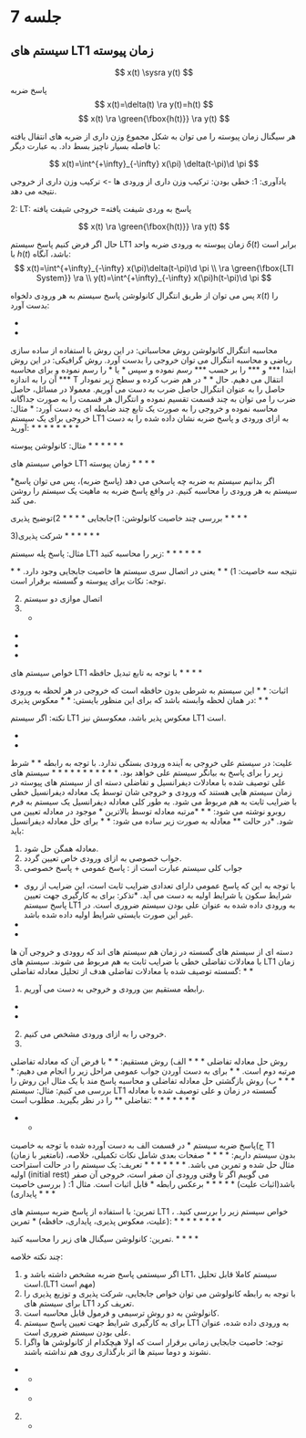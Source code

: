 # جلسه 7
## سیستم های LT1 زمان پیوسته

$$
x(t) \sysra y(t)
$$

پاسخ ضربه
$$
x(t)=\delta(t) \ra y(t)=h(t)
$$
$$
x(t) \ra \green{\fbox{h(t)}} \ra y(t)
$$

هر سیگنال زمان پیوسته را می توان به شکل مجموع وزن داری از ضربه های انتقال یافته با فاصله بسیار ناچیز بسط داد. به عبارت دیگر:

$$
x(t)=\int^{+\infty}_{-\infty} x(\pi) \delta(t-\pi)\d \pi
$$

یادآوری: 1: خطی بودن: ترکیب وزن داری از ورودی ها -> ترکیب وزن داری از خروجی نتیجه می دهد.

2: LT: پاسخ به وردی شیفت یافته= خروجی شیفت یافته

$$
x(t) \ra \green{\fbox{h(t)}} \ra y(t)
$$

حال اگر فرض کنیم پاسخ سیستم LT1 زمان پیوسته به ورودی ضربه واحد $\delta(t)$ برابر است با $h(t)$ باشد، آنگاه:
$$
x(t)=\int^{+\infty}_{-\infty} x(\pi)\delta(t-\pi)\d \pi
\\ \ra \green{\fbox{LTI System}} \ra \\
y(t)=\int^{+\infty}_{-\infty} x(\pi)h(t-\pi)\d \pi
$$

پس می توان از طریق انتگرال کانولوشن پاسخ سیستم به هر ورودی دلخواه $x(t)$ را بدست آورد:

*
*


محاسبه انتگرال کانولوشن
روش محاسباتی: در این روش با استفاده از ساده سازی ریاضی و محاسبه انتگرال می توان خروجی را بدست آورد.
روش گرافیکی: در این روش ابتدا *** و *** را بر حسب *** رسم نموده و سپس * یا * را رسم نموده و برای محاسبه *** آن را به اندازه T انتقال می دهیم.
حال * * در هم ضرب کرده و سطح زیر نمودار حاصل را به عنوان انتگرال حاصل ضرب به دست می آوریم. معمولا در مسائل، حاصل ضرب را می توان به چند قسمت تقسیم نموده و انتگرال هر قسمت را به صورت جداگانه محاسبه نموده و خروجی را به صورت یک تابع چند ضابطه ای به دست آورد:
*
مثال: خروجی برای یک سیستم LT1  به ازای ورودی و پاسخ ضربه نشان داده شده را به دست آورید:
*
*
*
*
*
*
*
*

مثال: کانولوشن پیوسته
*
*
*
*
*
*

خواص سیستم های LT1
زمان پیوسته
*
*
*
*

*اگر بدانیم سیستم به ضربه چه پاسخی می دهد (پاسخ ضربه)، پس می توان پاسخ سیستم به هر ورودی را محاسبه کنیم.
در واقع پاسخ ضربه به ماهیت یک سیستم را روشن می کند.


بررسی چند خاصیت کانولوشن:
1)جابجایی
*
*
*
*
2)توضیح پذیری
*
*
*
*

3)شرکت پذیری
*
*
*
*
*
*

مثال: پاسخ پله سیستم LT1 زیر را محاسبه کنید:
*
*
*
*
*
*

نتیجه سه خاصیت:
1)
*
*
یعنی در اتصال سری سیستم ها خاصیت جابجایی وجود دارد.
*
*
توجه: نکات برای پیوسته و گسسته برقرار است.

2) اتصال موازی دو سیستم
3) *
*
*
*
خواص سیستم های LT1 با توجه به تابع تبدیل
حافظه
*
*
*
*


اثبات:
*
*
این سیستم به شرطی بدون حافظه است که خروجی در هر لحظه به ورودی در همان لحظه وابسته باشد که برای این منظور بایستی:
*
*
معکوس پذیری:
*
*

نکته: اگر سیستم LT1 معکوس پذیر باشد، معکوسش نیز LT1 است.

*
*

علیت:
در سیستم علی خروجی به آینده ورودی بستگی ندارد. با توجه به رابطه
*
*
شرط زیر را برای پاسخ به بیانگر سیستم علی خواهد بود.
*
*
*
*
*
*
*
*
*
*
*
سیستم های علی توصیف شده با معادلات دیفرانسیل و تفاضلی
دسته ای از سیستم های پیوسته در زمان سیستم هایی هستند که ورودی و خروجی شان توسط یک معادله دیفرانسیل خطی با ضرایب ثابت به هم مربوط می شود.
به طور کلی معادله دیفرانسیل یک سیستم به فرم روبرو نوشته می شود:
*
*
*مرتبه معادله توسط بالاترین * موجود در معادله تعیین می شود.
*در حالت ** معادله به صورت زیر ساده می شود:
*
*
برای حل معادله دیفرانسیل باید:
1) معادله همگن حل شود.
2) جواب خصوصی به ازای ورودی خاص تعیین گردد.
3) جواب کلی سیستم عبارت است از : پاسخ عمومی + پاسخ خصوصی
 * با توجه به این که پاسخ عمومی دارای تعدادی ضرایب ثابت است، این ضرایب از روی شرایط سکون یا شرایط اولیه به دست می آید.
 *تذکر: برای به کارگیری جهت تعیین پاسخ سیستم LT1 به ورودی داده شده به عنوان علی بودن سیستم ضروری است. در غیر این صورت بایستی شرایط اولیه داده شده باشد.
*
*
دسته ای از سیستم های گسسته در زمان هم سیستم های اند که روودی و خروجی آن ها با معادلات تفاضلی خطی با ضرایب ثابت به هم مربوط می شوند.
سیستم های LT1  زمان گسسته توصیف شده با معادلات تفاضلی
هدف از تحلیل معادله تفاضلی:
*
*
1. رابطه  مستقیم بین ورودی و خروجی به دست می آوریم.
*
*
2. خروجی را به ازای ورودی مشخص می کنیم.
3.
روش حل معادله تفاضلی
*
*
*
الف) روش مستقیم:
*
*
با فرض آن که معادله تفاضلی مرتبه دوم است. * * برای به دست آوردن جواب عمومی مراحل زیر را انجام می دهیم:
*
*
*
*
ب) روش بازگشتی حل معادله تفاضلی و محاسبه پاسخ مند با یک مثال این روش را بررسی می کنیم:
مثال: سیستم LT1  گسسته در زمان و علی توصیف شده با معادله تفاضلی ** را در نظر بگیرید.
مطلوب است:
*
*
*
*
*
*
*

 * *

ج)پاسخ ضربه سیستم * در قسمت الف به دست آورده شده با توجه به خاصیت T1 (نامتغیر با زمان) بدون سیستم داریم:
*
*
*
*
صفحات بعدی شامل نکات تکمیلی، خلاصه، مثال حل شده و  تمرین می باشد.
*
*
*
*
*
*
*
تعریف: یک سیستم را در حالت استراحت اولیه (initial rest)  می گوییم اگر تا وقتی ورودی آن صفر است، خروجی آن صفر باشد(اثبات علیت)
*
*
*
*
*
برعکس رابطه * قابل اثبات است.
مثال 1: ( بررسی خاصیت پایداری)
*
*
*

تمرین: با استفاده از پاسخ ضربه سیستم های LT1 ، خواص سیستم زیر را بررسی کنید.
(علیت، معکوس پذیری، پایداری، حافظه)
*
تمرین:
*
*
*
*
*
*
*
*

تمرین: کانولوشن سیگنال های زیر را محاسبه کنید.
*
*
*
*



چند نکته خلاصه:
1) اگر سیستمی پاسخ ضربه مشخص داشته باشد و LT1، سیستم کاملا قابل تحلیل است.(LT1 مهم است)
2) با توجه به رابطه کانولوشن می توان خواص جابجایی، شرکت پذیری و توزیع پذیری را برای سیستم های LT1 تعریف کرد.
3) کانولوشن به دو روش ترسیمی و فرمول قابل محاسبه است.
4) برای به کارگیری شرایط جهت تعیین پاسخ سیستم LT1  به ورودی داده شده، عنوان علی بودن سیستم ضروری است.
5) توجه: خاصیت جابجایی زمانی برقرار است که اولا هیچکدام از کانولوشن ها واگرا نشوند و دوما سیتم ها اثر بارگذاری روی هم نداشته باشند.







* *
* *
2) *


